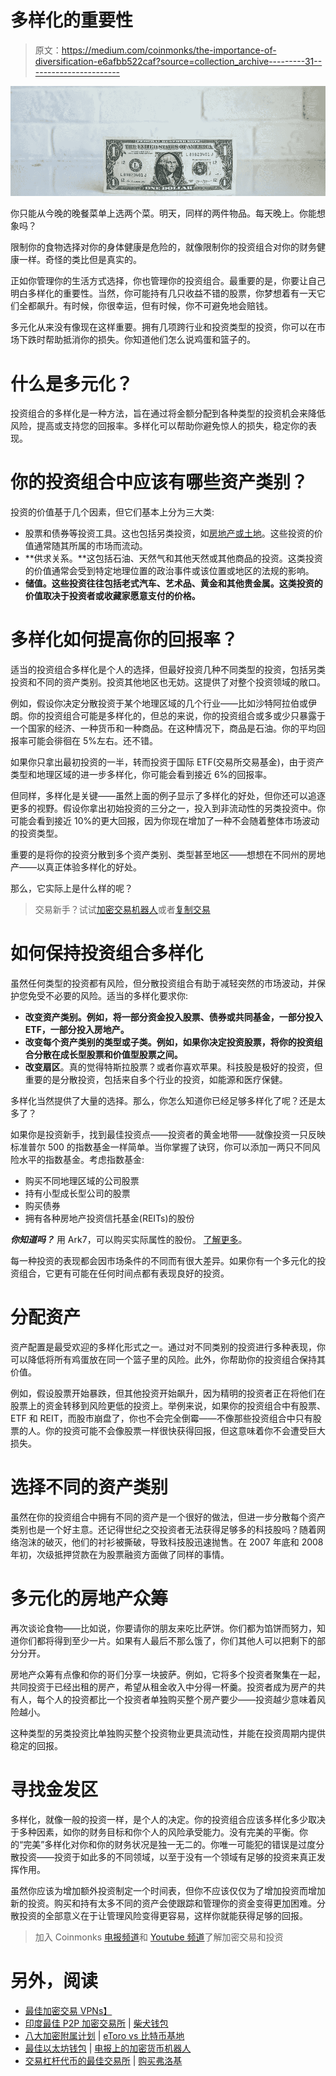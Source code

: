# 多样化的重要性

> 原文：<https://medium.com/coinmonks/the-importance-of-diversification-e6afbb522caf?source=collection_archive---------31----------------------->

![](img/41a203dafa381778b37d6381e01fc9d8.png)

你只能从今晚的晚餐菜单上选两个菜。明天，同样的两件物品。每天晚上。你能想象吗？

限制你的食物选择对你的身体健康是危险的，就像限制你的投资组合对你的财务健康一样。奇怪的类比但是真实的。

正如你管理你的生活方式选择，你也管理你的投资组合。最重要的是，你要让自己明白多样化的重要性。当然，你可能持有几只收益不错的股票，你梦想着有一天它们全都飙升。有时候，你很幸运，但有时候，你不可避免地会赔钱。

多元化从来没有像现在这样重要。拥有几项跨行业和投资类型的投资，你可以在市场下跌时帮助抵消你的损失。你知道他们怎么说鸡蛋和篮子的。

# 什么是多元化？

投资组合的多样化是一种方法，旨在通过将金额分配到各种类型的投资机会来降低风险，提高或支持您的回报率。多样化可以帮助你避免惊人的损失，稳定你的表现。

# 你的投资组合中应该有哪些资产类别？

投资的价值基于几个因素，但它们基本上分为三大类:

*   股票和债券等投资工具。这也包括另类投资，如[房地产或土地](https://blog.ark7.com/blog/5-easy-steps-to-invest-in-real-estate/)。这些投资的价值通常随其所属的市场而流动。
*   **供求关系。**这包括石油、天然气和其他天然或其他商品的投资。这类投资的价值通常会受到特定地理位置的政治事件或该位置或地区的法规的影响。
*   **储值。这些投资往往包括老式汽车、艺术品、黄金和其他贵金属。这类投资的价值取决于投资者或收藏家愿意支付的价格。**

# 多样化如何提高你的回报率？

适当的投资组合多样化是个人的选择，但最好投资几种不同类型的投资，包括另类投资和不同的资产类别。投资其他地区也无妨。这提供了对整个投资领域的敞口。

例如，假设你决定分散投资于某个地理区域的几个行业——比如沙特阿拉伯或伊朗。你的投资组合可能是多样化的，但总的来说，你的投资组合或多或少只暴露于一个国家的经济、一种货币和一种商品。在这种情况下，商品是石油。你的平均回报率可能会徘徊在 5%左右。还不错。

如果你只拿出最初投资的一半，转而投资于国际 ETF(交易所交易基金)，由于资产类型和地理区域的进一步多样化，你可能会看到接近 6%的回报率。

但同样，多样化是关键——虽然上面的例子显示了多样化的好处，但你还可以追逐更多的视野。假设你拿出初始投资的三分之一，投入到非流动性的另类投资中。你可能会看到接近 10%的更大回报，因为你现在增加了一种不会随着整体市场波动的投资类型。

重要的是将你的投资分散到多个资产类别、类型甚至地区——想想在不同州的房地产——以真正体验多样化的好处。

那么，它实际上是什么样的呢？

> 交易新手？试试[加密交易机器人](/coinmonks/crypto-trading-bot-c2ffce8acb2a)或者[复制交易](/coinmonks/top-10-crypto-copy-trading-platforms-for-beginners-d0c37c7d698c)

# 如何保持投资组合多样化

虽然任何类型的投资都有风险，但分散投资组合有助于减轻突然的市场波动，并保护您免受不必要的风险。适当的多样化要求你:

*   **改变资产类别。例如，将一部分资金投入股票、债券或共同基金，一部分投入 ETF，一部分投入房地产。**
*   **改变每个资产类别的类型或子类。例如，如果你决定投资股票，将你的投资组合分散在成长型股票和价值型股票之间。**
*   **改变扇区**。真的觉得特斯拉股票？或者你喜欢苹果。科技股是极好的投资，但重要的是分散投资，包括来自多个行业的投资，如能源和医疗保健。

多样化当然提供了大量的选择。那么，你怎么知道你已经足够多样化了呢？还是太多了？

如果你是投资新手，找到最佳投资点——投资者的黄金地带——就像投资一只反映标准普尔 500 的指数基金一样简单。当你掌握了诀窍，你可以添加一两只不同风险水平的指数基金。考虑指数基金:

*   购买不同地理区域的公司股票
*   持有小型成长型公司的股票
*   购买债券
*   拥有各种房地产投资信托基金(REITs)的股份

***你知道吗？*** 用 Ark7，可以购买实际属性的股份。 [](https://www.ark7.com?tc=DEF2V) [了解更多](https://www.ark7.com?tc=8OQ9X)。

每一种投资的表现都会因市场条件的不同而有很大差异。如果你有一个多元化的投资组合，它更有可能在任何时间点都有表现良好的投资。

# 分配资产

资产配置是最受欢迎的多样化形式之一。通过对不同类别的投资进行多种表现，你可以降低将所有鸡蛋放在同一个篮子里的风险。此外，你帮助你的投资组合保持其价值。

例如，假设股票开始暴跌，但其他投资开始飙升，因为精明的投资者正在将他们在股票上的资金转移到风险更低的投资上。举例来说，如果你的投资组合中有股票、ETF 和 REIT，而股市崩盘了，你也不会完全倒霉——不像那些投资组合中只有股票的人。你的投资可能不会像股票一样很快获得回报，但这意味着你不会遭受巨大损失。

# 选择不同的资产类别

虽然在你的投资组合中拥有不同的资产是一个很好的做法，但进一步分散每个资产类别也是一个好主意。还记得世纪之交投资者无法获得足够多的科技股吗？随着网络泡沫的破灭，他们的衬衫被撕破，导致科技股迅速抛售。在 2007 年底和 2008 年初，次级抵押贷款在为股票融资方面做了同样的事情。

# 多元化的房地产众筹

再次谈论食物——比如说，你要请你的朋友来吃比萨饼。你们都为馅饼而努力，知道你们都将得到至少一片。如果有人最后不那么饿了，你们其他人可以把剩下的部分分开。

房地产众筹有点像和你的哥们分享一块披萨。例如，它将多个投资者聚集在一起，共同投资于已经出租的房产，希望从租金收入中分得一杯羹。投资者成为房产的共有人，每个人的投资都比一个投资者单独购买整个房产要少——投资越少意味着风险越小。

这种类型的另类投资比单独购买整个投资物业更具流动性，并能在投资周期内提供稳定的回报。

# 寻找金发区

多样化，就像一般的投资一样，是个人的决定。你的投资组合应该多样化多少取决于多种因素，如你的财务目标和你个人的风险承受能力。没有完美的平衡。你的“完美”多样化对你和你的财务状况是独一无二的。你唯一可能犯的错误是过度分散投资——投资于如此多的不同领域，以至于没有一个领域有足够的投资来真正发挥作用。

虽然你应该为增加额外投资制定一个时间表，但你不应该仅仅为了增加投资而增加新的投资。购买和持有太多不同的资产会使跟踪和管理你的资金变得更加困难。分散投资的全部意义在于让管理风险变得更容易，这样你就能获得足够的回报。

> 加入 Coinmonks [电报频道](https://t.me/coincodecap)和 [Youtube 频道](https://www.youtube.com/c/coinmonks/videos)了解加密交易和投资

# 另外，阅读

*   [最佳加密交易 VPNs】](https://coincodecap.com/best-vpns-for-crypto-trading)
*   [印度最佳 P2P 加密交易所](https://coincodecap.com/p2p-crypto-exchanges-in-india) | [柴犬钱包](https://coincodecap.com/baby-shiba-inu-wallets)
*   [八大加密附属计划](https://coincodecap.com/crypto-affiliate-programs) | [eToro vs 比特币基地](https://coincodecap.com/etoro-vs-coinbase)
*   [最佳以太坊钱包](https://coincodecap.com/best-ethereum-wallets) | [电报上的加密货币机器人](https://coincodecap.com/telegram-crypto-bots)
*   [交易杠杆代币的最佳交易所](https://coincodecap.com/leveraged-token-exchanges) | [购买弗洛基](https://coincodecap.com/buy-floki-inu-token)